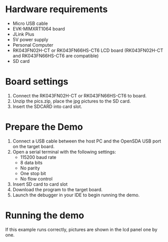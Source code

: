 Hardware requirements
=====================
- Micro USB cable
- EVK-MIMXRT1064 board
- JLink Plus
- 5V power supply
- Personal Computer
- RK043FN02H-CT or RK043FN66HS-CT6 LCD board
  (RK043FN02H-CT and RK043FN66HS-CT6 are compatible)
- SD card

Board settings
============
1. Connect the RK043FN02H-CT or RK043FN66HS-CT6 to board.
2. Unzip the pics.zip, place the jpg pictures to the SD card.
3. Insert the SDCARD into card slot.

Prepare the Demo
================
1.  Connect a USB cable between the host PC and the OpenSDA USB port on the target board.
2.  Open a serial terminal with the following settings:
    - 115200 baud rate
    - 8 data bits
    - No parity
    - One stop bit
    - No flow control
3.	Insert SD card to card slot 
4.  Download the program to the target board.
5.  Launch the debugger in your IDE to begin running the demo.

Running the demo
===============
If this example runs correctly, pictures are shown in the lcd panel one by one.
